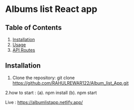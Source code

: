 # Albums list React app

## Table of Contents
1. [Installation](#installation)
2. [Usage](#usage)
3. [API Routes](#api-routes)


## Installation
1. Clone the repository: git clone https://github.com/RAHULREWAR122/Album_list_App.git

2.how to start :
   (a).  npm install 
   (b).  npm start


Live : https://albumlistapp.netlify.app/
